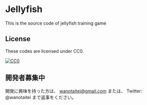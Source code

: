 ﻿# Jellyfish

This is the source code of jellyfish training game

## License

These codes are licensed under CC0.

[![CC0](http://i.creativecommons.org/p/zero/1.0/88x31.png "CC0")](http://creativecommons.org/publicdomain/zero/1.0/deed.ja)

## 開発者募集中

開発に興味を持った方は、
wanotaitei@gmail.com
または、
Twitter: @wanotaitei
まで返事をください。